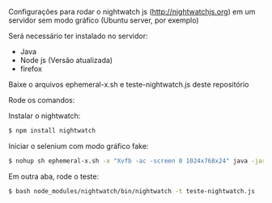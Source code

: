 Configurações para rodar o nightwatch js (http://nightwatchjs.org) em um servidor sem modo gráfico (Ubuntu server, por exemplo)

Será necessário ter instalado no servidor:

 * Java
 * Node js (Versão atualizada)
 * firefox
 

Baixe o arquivos ephemeral-x.sh e teste-nightwatch.js deste repositório


Rode os comandos:


Instalar o nightwatch:

```sh
$ npm install nightwatch
```

Iniciar o selenium com modo gráfico fake:


```sh
$ nohup sh ephemeral-x.sh -x "Xvfb -ac -screen 0 1024x768x24" java -jar node_modules/nightwatch/bin/selenium-server-standalone-(VER VERSAO NA PASTA BIN).jar
```

Em outra aba, rode o teste:

```sh
$ bash node_modules/nightwatch/bin/nightwatch -t teste-nightwatch.js
```

